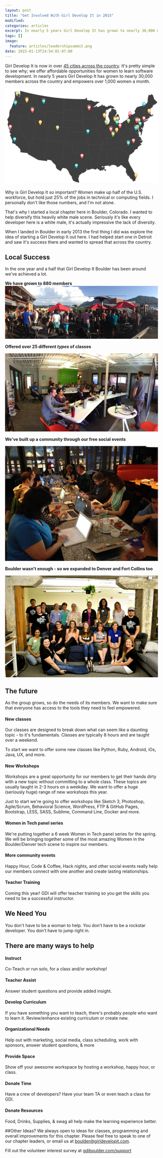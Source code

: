 ```yaml
---
layout: post
title: "Get Involved With Girl Develop It in 2015"
modified:
categories: articles
excerpt: In nearly 5 years Girl Develop It has grown to nearly 30,000 members across the country and empowers over 1,000 women a month.
tags: []
image:
  feature: articles/leadershipsummit.png
date: 2015-01-13T14:54:01-07:00
---
```


Girl Develop It is now in over [45 cities across the country](http://girldevelopit.com/chapters). It's pretty simple to see why; we offer affordable opportunities for women to learn software development. In nearly 5 years Girl Develop It has grown to nearly 30,000 members across the country and empowers over 1,000 women a month.

![Chapter Locations](/images/articles/chapter-locations.png)

Why is Girl Develop It so important? Women make up half of the U.S. workforce, but hold just 25% of the jobs in technical or computing fields. I personally don't like those numbers, and I'm not alone.

That's why I started a local chapter here in Boulder, Colorado. I wanted to help diversify this heavily white male scene. Seriously it's like every developer here is a white male, it's actually impressive the lack of diversity. 

When I landed in Boulder in early 2013 the first thing I did was explore the idea of starting a Girl Develop It out here. I had helped start one in Detroit and saw it's success there and wanted to spread that across the country.

## Local Success
In the one year and a half that Girl Develop It Boulder has been around we've achieved a lot. 

**We have grown to 880 members**
![Boulder 1 Year Birthday](/images/articles/boulder-party.jpg)

**Offered over 25 different *types* of classes**

![Python](/images/articles/boulder-python.jpg)

**We've built up a community through our free social events**

![Code & Cocktails](/images/articles/code-cocktails.jpg)

**Boulder wasn't enough - so we expanded to Denver and Fort Collins too**

![Denver](/images/articles/denver-class.jpeg)

## The future 
As the group grows, so do the needs of its members. We want to make sure that everyone has access to the tools they need to feel empowered. 

#### New classes
Our classes are designed to break down what can seem like a daunting topic - to it's fundamentals. Classes are typically 8 hours and are taught over a weekend. 

To start we want to offer some new classes like Python, Ruby, Android, iOs, Java, UX, and more. 

#### New Workshops
Workshops are a great opportunity for our members to get their hands dirty with a new topic without committing to a whole class. These topics are usually taught in 2-3 hours on a weekday. We want to offer a huge (seriously huge) range of new workshops this year. 

Just to start we're going to offer workshops like Sketch 3, Photoshop, Agile/Scrum, Behavioral Science, WordPress, FTP & GitHub Pages, Bootstrap, LESS, SASS, Sublime, Command Line, Docker and more.

#### Women in Tech panel series
We're putting together a 6 week Women in Tech panel series for the spring. We will be bringing together some of the most amazing Women in the Boulder/Denver tech scene to inspire our members.

#### More community events
Happy Hour, Code & Coffee, Hack nights, and other social events really help our members connect with one another and create lasting relationships. 

#### Teacher Training
Coming this year! GDI will offer teacher training so you get the skills you need to be a successful instructor.

## We Need You
You don't have to be a woman to help. You don't have to be a rockstar developer. You don't have to jump right in. 

## There are many ways to help

#### Instruct
Co-Teach or run solo, for a class and/or workshop!

#### Teacher Assist
Answer student questions and provide added insight.

#### Develop Curriculum
If you have something you want to teach, there's probably people who want to learn it.
Review/enhance existing curriculum or create new.

#### Organizational Needs
Help out with marketing, social media, class scheduling, work with sponsors, answer student questions, & more

#### Provide Space
Show off your awesome workspace by hosting a workshop, happy hour, or class.

#### Donate Time
Have a crew of developers? Have your team TA or even teach a class for GDI.

#### Donate Resources
Food, Drinks, Supplies, & swag all help make the learning experience better.

##Other Ideas?
We always open to ideas for classes, programming and overall improvements for this chapter. Please feel free to speak to one of our chapter leaders, or email us at boulder@girldevelopit.com.

Fill out the volunteer interest survey at [gdiboulder.com/support](http://gdiboulder.com/support)









